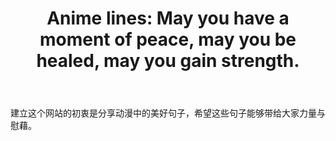 <!DOCTYPE html>
<html lang="en">
<head>
    <meta charset="UTF-8">
    <meta name="viewport" content="width=device-width, initial-scale=1.0">
    <title>每日一句动漫台词</title>
    <link rel="stylesheet" type="text/css" href="https://raw.githubusercontent.com/icarecindy/anime/main/styles.css">
</head>
<body>
    <header>
        <h1 class="theme">Anime lines: May you have a moment of peace, may you be healed, may you gain strength.</h1>
    </header>
    <div class="quote-box">
        <div class="quote-frame">
            <p class="anime-quote-cn"></p>
            <p class="anime-quote-en"></p>
        </div>
    </div>
    <footer>
        <p class="footer-text">建立这个网站的初衷是分享动漫中的美好句子，希望这些句子能够带给大家力量与慰藉。</p>
    </footer>
    <script>
        var script = document.createElement('script');
        script.src = 'https://raw.githubusercontent.com/icarecindy/anime/main/scripts.js';
        document.body.appendChild(script);
    </script>
</body>
</html>
